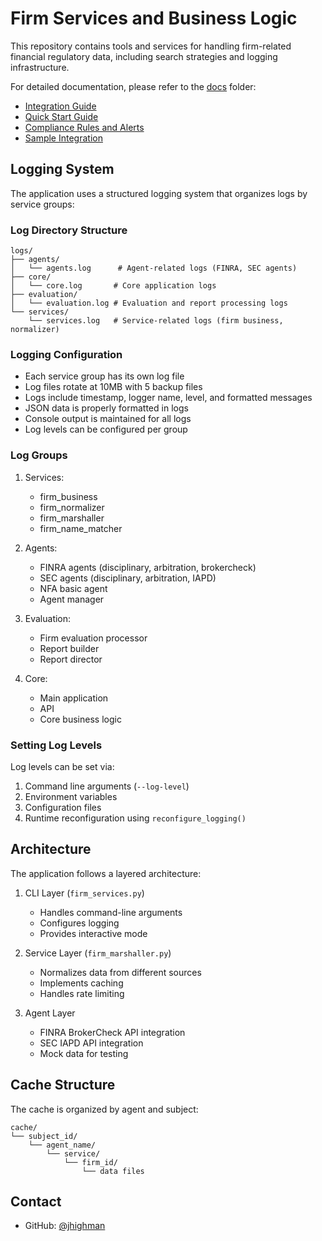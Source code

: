 # Firm Services and Business Logic

This repository contains tools and services for handling firm-related financial regulatory data, including search strategies and logging infrastructure.

For detailed documentation, please refer to the [docs](./docs) folder:
- [Integration Guide](./docs/integration_guide.md)
- [Quick Start Guide](./docs/quick_start_guide.md)
- [Compliance Rules and Alerts](./docs/compliance_rules_and_alerts.md)
- [Sample Integration](./docs/sample_integration.py)

## Logging System

The application uses a structured logging system that organizes logs by service groups:

### Log Directory Structure

```
logs/
├── agents/
│   └── agents.log      # Agent-related logs (FINRA, SEC agents)
├── core/
│   └── core.log       # Core application logs
├── evaluation/
│   └── evaluation.log # Evaluation and report processing logs
└── services/
    └── services.log   # Service-related logs (firm business, normalizer)
```

### Logging Configuration

- Each service group has its own log file
- Log files rotate at 10MB with 5 backup files
- Logs include timestamp, logger name, level, and formatted messages
- JSON data is properly formatted in logs
- Console output is maintained for all logs
- Log levels can be configured per group

### Log Groups

1. Services:
   - firm_business
   - firm_normalizer
   - firm_marshaller
   - firm_name_matcher

2. Agents:
   - FINRA agents (disciplinary, arbitration, brokercheck)
   - SEC agents (disciplinary, arbitration, IAPD)
   - NFA basic agent
   - Agent manager

3. Evaluation:
   - Firm evaluation processor
   - Report builder
   - Report director

4. Core:
   - Main application
   - API
   - Core business logic

### Setting Log Levels

Log levels can be set via:
1. Command line arguments (`--log-level`)
2. Environment variables
3. Configuration files
4. Runtime reconfiguration using `reconfigure_logging()`

## Architecture

The application follows a layered architecture:

1. CLI Layer (`firm_services.py`)
   - Handles command-line arguments
   - Configures logging
   - Provides interactive mode

2. Service Layer (`firm_marshaller.py`)
   - Normalizes data from different sources
   - Implements caching
   - Handles rate limiting

3. Agent Layer
   - FINRA BrokerCheck API integration
   - SEC IAPD API integration
   - Mock data for testing

## Cache Structure

The cache is organized by agent and subject:

```
cache/
└── subject_id/
    └── agent_name/
        └── service/
            └── firm_id/
                └── data files
```

## Contact
- GitHub: [@jhighman](https://github.com/jhighman)